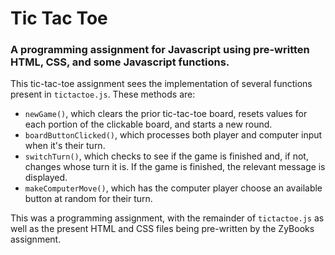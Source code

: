 # Tic Tac Toe
### A programming assignment for Javascript using pre-written HTML, CSS, and some Javascript functions.

This tic-tac-toe assignment sees the implementation of several functions present in `tictactoe.js`. These methods are:
- `newGame()`, which clears the prior tic-tac-toe board, resets values for each portion of the clickable board, and starts a new round.
- `boardButtonClicked()`, which processes both player and computer input when it's their turn.
- `switchTurn()`, which checks to see if the game is finished and, if not, changes whose turn it is. If the game is finished, the relevant message is displayed.
- `makeComputerMove()`, which has the computer player choose an available button at random for their turn.

This was a programming assignment, with the remainder of `tictactoe.js` as well as the present HTML and CSS files being pre-written by the ZyBooks assignment.

